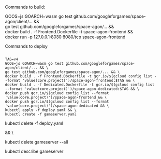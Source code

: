 Commands to build:


GOOS=js GOARCH=wasm go test github.com/googleforgames/space-agon/client/... && \
go test github.com/googleforgames/space-agon/... && \
docker build . -f Frontend.Dockerfile -t space-agon-frontend && \
docker run -p 127.0.0.1:8080:8080/tcp space-agon-frontend


Commands to deploy
```

TAG=v4
GOOS=js GOARCH=wasm go test github.com/googleforgames/space-agon/client/... && \
go test github.com/googleforgames/space-agon/... && \
docker build . -f Frontend.Dockerfile -t gcr.io/$(gcloud config list --format 'value(core.project)')/space-agon-frontend:$TAG && \
docker build . -f Dedicated.Dockerfile -t gcr.io/$(gcloud config list --format 'value(core.project)')/space-agon-dedicated:$TAG && \
docker push gcr.io/$(gcloud config list --format 'value(core.project)')/space-agon-frontend && \
docker push gcr.io/$(gcloud config list --format 'value(core.project)')/space-agon-dedicated && \
kubectl apply -f deploy.yaml && \
kubectl create -f gameserver.yaml
```

kubectl delete -f deploy.yaml 

&& \




kubectl delete gameserver --all



  kubectl describe gameserver
